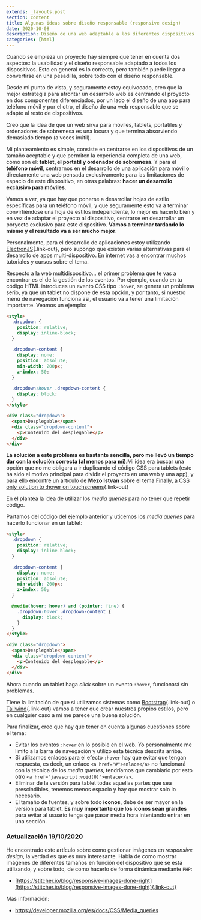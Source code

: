 ```yaml
---
extends: _layouts.post
section: content
title: Algunas ideas sobre diseño responsable (responsive design)
date: 2020-10-08
description: Diseño de una web adaptable a los diferentes dispositivos
categories: [html]
---
```


Cuando se empieza un proyecto hay siempre que tener en cuenta dos aspectos: la usabilidad y el diseño responsable adaptado a todos los dispositivos. Esto en general es lo correcto, pero también puede llegar a convertirse en una pesadilla, sobre todo con el diseño responsable.

Desde mi punto de vista, y seguramente estoy equivocado, creo que la mejor estrategia para afrontar un desarrollo web es centrando el proyecto en dos componentes diferenciados, por un lado el diseño de una app para teléfono móvil y por el otro, el diseño de una web responsable que se adapte al resto de dispositivos. 

Creo que la idea de que un web sirva para móviles, tablets, portátiles y ordenadores de sobremesa es una locura y que termina absorviendo demasiado tiempo (a veces inútil). 

Mi planteamiento es simple, consiste en centrarse en los dispositivos de un tamaño aceptable y que permiten la experiencia completa de una web, como son el: **tablet, el portatil y ordenador de sobremesa**. Y para el **teléfono móvil**, centrarnos en el desarrollo de una aplicación para móvil o directamente una web pensada exclusivamente para las limitaciones de espacio de este dispositivo, en otras palabras: **hacer un desarrollo exclusivo para móviles**. 

Vamos a ver, ya que hay que ponerse a desarrollar hojas de estilo específicas para un teléfono móvil, y que seguramente esto va a terminar convirtiéndose una hoja de estilos independiente, lo mejor es hacerlo bien y en vez de adaptar el proyecto al dispositivo, centrarse en desarrollar un poryecto exclusivo para este dispositivo. **Vamos a terminar tardando lo mismo y el resultado va a ser mucho mejor**.

Personalmente, para el desarrollo de aplicaciones estoy utilizando [ElectronJS](https://www.electronjs.org/){.link-out}, pero supongo que existen varias alternativas para el desarrollo de apps multi-dispositivo. En internet vas a encontrar muchos tutoriales y cursos sobre el tema.

Respecto a la web multidispositivo... el primer problema que te vas a encontrar es el de la gestión de los eventos. Por ejemplo, cuando en tu código HTML introduces un evento CSS tipo `:hover`, se genera un problema serio, ya que un tablet no dispone de esta opción, y por tanto, si nuestro menú de navegación funciona así, el usuario va a tener una limitación importante. Veamos un ejemplo:

```html
<style>
  .dropdown {
    position: relative;
    display: inline-block;
  }

  .dropdown-content {
    display: none;
    position: absolute;
    min-width: 200px;
    z-index: 50;
  }

  .dropdown:hover .dropdown-content {
    display: block;
  }
</style>

<div class="dropdown">
  <span>Desplegable</span>
  <div class="dropdown-content">
    <p>Contenido del desplegable</p>
  </div>
</div>
```

**La solución a este problema es bastante sencilla, pero me llevó un tiempo dar con la solución correcta (al menos para mi)**.Mi idea era buscar una opción que no me obligara a ir duplicando el código CSS para tablets (este ha sido el motivo principal para dividir el proyecto en una web y una app), y para ello encontré un artículo de **Mezo Istvan** sobre el tema [Finally, a CSS only solution to :hover on touchscreens](https://medium.com/@mezoistvan/finally-a-css-only-solution-to-hover-on-touchscreens-c498af39c31c){.link-out}

En él plantea la idea de utilizar los *media queries* para no tener que repetir código. 

Partamos del código del ejemplo anterior y uticemos los *media queries* para hacerlo funcionar en un tablet:


```html
<style>
  .dropdown {
    position: relative;
    display: inline-block;
  }

  .dropdown-content {
    display: none;
    position: absolute;
    min-width: 200px;
    z-index: 50;
  }

  @media(hover: hover) and (pointer: fine) {
    .dropdown:hover .dropdown-content {
      display: block;
    }
  }
</style>

<div class="dropdown">
  <span>Desplegable</span>
  <div class="dropdown-content">
    <p>Contenido del desplegable</p>
  </div>
</div>
```

Ahora cuando un tablet haga *click* sobre un evento `:hover`, funcionará sin problemas. 

Tiene la limitación de que si utilizamos sistemas como [Bootstrap](https://getbootstrap.com/){.link-out} o [Tailwind](https://tailwindcss.com/){.link-out} vamos a tener que crear nuestros propios estilos, pero en cualquier caso a mi me parece una buena solución.

Para finalizar, creo que hay que tener en cuenta algunas cuestiones sobre el tema: 

- Evitar los eventos `:hover` en lo posible en el web. Yo personalmente me limito a la barra de navegación y utilizo esta técnica descrita arriba. 
- Si utilizamos enlaces para el efecto `:hover` hay que evitar que tengan respuesta, es decir, un enlace `<a href="#">enlace</a>` no funcionará con la técnica de los *media queries*, tendríamos que cambiarlo por esto otro `<a href="javascript:void(0)">enlace</a>`. 
- Eliminar de la versión para tablet todas aquellas partes que sea prescindibles, tenemos menos espacio y hay que mostrar solo lo necesario.
- El tamaño de fuentes, y sobre todo **iconos**, debe de ser mayor en la versión para tablet. **Es muy importante que los iconos sean grandes** para evitar al usuario tenga que pasar media hora intentando entrar en una sección.

### Actualización 19/10/2020 

He encontrado este artículo sobre como gestionar imágenes en *responsive design*, la verdad es que es muy interesante. Habla de como mostrar imágenes de diferentes tamaños en función del dispositivo que se está utilizando, y sobre todo, de como hacerlo de forma dinámica mediante `PHP`:

+ [https://stitcher.io/blog/responsive-images-done-right](https://stitcher.io/blog/responsive-images-done-right){.link-out}

Mas información:

+ https://developer.mozilla.org/es/docs/CSS/Media_queries
